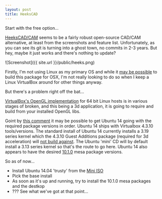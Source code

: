 ```yaml
---
layout: post
title: HeeksCAD
---
```


<p class="message">
Start with the free option...
</p>

[HeeksCAD/CAM](https://github.com/Heeks/heekscad) seems to be a fairly robust open-source CAD/CAM alternative, at least from the screenshots and feature list.  Unfortunately, as you can see its git is turning into a ghost town, no commits in 2-3 years.  But hey, maybe it just works and there's nothing to update?

![Screenshot]({{ site.url }}/public/heeks.png)

Firstly, I'm not using Linux as my primary OS and while it [may be possible](https://code.google.com/p/heekscad/wiki/CompilingForMacOSX) to build this package for OSX, I'm not really looking to do so when I keep a Linux VirtualBox around for other things anyway.

But there's a problem right off the bat...

[VirtualBox's OpenGL implementation](https://www.virtualbox.org/ticket/12746) for 64 bit Linux hosts is in various stages of broken, and this being a 3d application, it is going to require and build from your installed OpenGL libs.

Goint by [this comment](https://www.virtualbox.org/ticket/12746#comment:11) it may be possible to get Ubuntu 14 going with the required package versions in order.  Ubuntu 14 ships with Virtualbox 4.3.10 tools/versions.  The standard install of Ubuntu 14 currently installs a 3.19 series kernel which the 4.3.10 Guest Additions package (required for 3d acceleration) will [not build against](https://www.virtualbox.org/ticket/13741).  The Ubuntu 'mini' CD will by default install a 3.13 series kernel so that's the route to go here.  Ubuntu 14 also appears to have the desired [10.1.0](http://packages.ubuntu.com/trusty/libegl1-mesa) mesa package versions.

So as of now...

* Install Ubuntu 14.04 'trusty' from the [Mini ISO](https://help.ubuntu.com/community/Installation/MinimalCD)
* Pick the base install
* As soon as it's up and running, try to install the 10.1.0 mesa packages and the destkop
* ??? See what we've got at that point...
